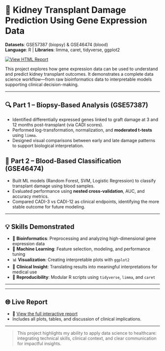 # 🧬 Kidney Transplant Damage Prediction Using Gene Expression Data  
**Datasets**: GSE57387 (biopsy) & GSE46474 (blood)  
**Language**: R | **Libraries**: limma, caret, tidyverse, ggplot2

[![View HTML Report](https://img.shields.io/badge/📄%20View%20Report-Click%20Here-brightgreen?style=flat-square)](https://maiminhhh.github.io/kidney-transplant-prediction-eda/)

This project explores how gene expression data can be used to understand and predict kidney transplant outcomes. It demonstrates a complete data science workflow—from raw bioinformatics data to interpretable models supporting clinical decision-making.

---

## 🔍 Part 1 – Biopsy-Based Analysis (GSE57387)
- Identified differentially expressed genes linked to graft damage at 3 and 12 months post-transplant (via CADI scores).
- Performed log-transformation, normalization, and **moderated t-tests** using `limma`.
- Designed visual comparisons between early and late damage patterns to support biological interpretation.

## 🧪 Part 2 – Blood-Based Classification (GSE46474)
- Built ML models (Random Forest, SVM, Logistic Regression) to classify transplant damage using blood samples.
- Evaluated performance using **nested cross-validation**, AUC, and accuracy metrics.
- Compared CADI-3 vs CADI-12 as clinical endpoints, identifying the more stable outcome for future modeling.

---

## 💡 Skills Demonstrated

- 🧬 **Bioinformatics**: Preprocessing and analyzing high-dimensional gene expression data  
- 🧠 **Machine Learning**: Feature selection, modeling, and performance tuning  
- 📊 **Visualization**: Creating interpretable plots with `ggplot2`  
- 🧪 **Clinical Insight**: Translating results into meaningful interpretations for medical use  
- 🔁 **Reproducibility**: Modular R scripts using `tidyverse`, `limma`, and `caret`

---


---

## 🌐 Live Report

- 📄 [View the full interactive report](https://maiminhhh.github.io/kidney-transplant-prediction-eda/)
- Includes all plots, tables, and discussion of clinical implications.

---

> This project highlights my ability to apply data science to healthcare: integrating technical skills, clinical context, and clear communication for impactful insights.

